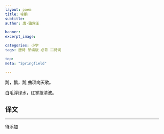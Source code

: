 ```yaml
---
layout: poem
title: 咏鹅
subtitle: 
author: 唐·骆宾王

banner:
excerpt_image: 

categories: 小学
tags: 唐诗 部编版 必背 古诗词

top: 
meta: "Springfield"

---
```




鹅，鹅，鹅,曲项向天歌。

白毛浮绿水，红掌拨清波。



## 译文

---

待添加
